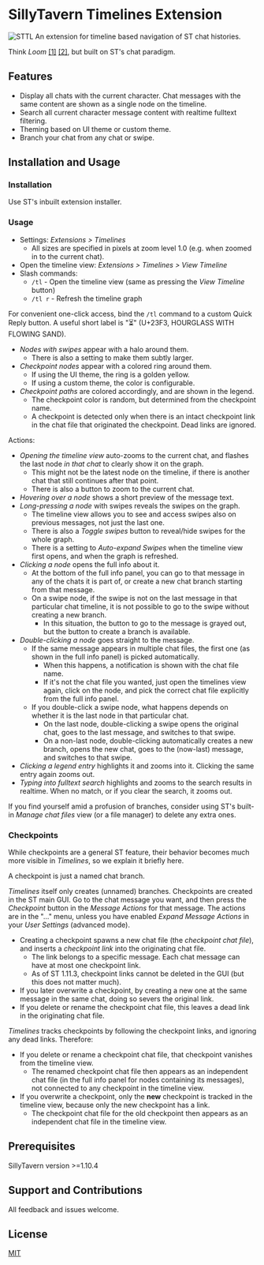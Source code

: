 # SillyTavern Timelines Extension

![STTL](https://github.com/city-unit/SillyTavern-Timelines/assets/140349364/7ef54816-b156-4002-af46-236635b6f0d6)
An extension for timeline based navigation of ST chat histories.

Think *Loom* [[1]](https://generative.ink/posts/loom-interface-to-the-multiverse/) [[2]](https://www.lesswrong.com/posts/bxt7uCiHam4QXrQAA/cyborgism#Appendix__Testimony_of_a_Cyborg), but built on ST's chat paradigm.


## Features

- Display all chats with the current character. Chat messages with the same content are shown as a single node on the timeline.
- Search all current character message content with realtime fulltext filtering.
- Theming based on UI theme or custom theme.
- Branch your chat from any chat or swipe.

## Installation and Usage

### Installation

Use ST's inbuilt extension installer.

### Usage

- Settings: *Extensions > Timelines*
  - All sizes are specified in pixels at zoom level 1.0 (e.g. when zoomed in to the current chat).
- Open the timeline view: *Extensions > Timelines > View Timeline*
- Slash commands:
  - `/tl` - Open the timeline view (same as pressing the *View Timeline* button)
  - `/tl r` - Refresh the timeline graph

For convenient one-click access, bind the `/tl` command to a custom Quick Reply button. A useful short label is "⏳" (U+23F3, HOURGLASS WITH FLOWING SAND).

- *Nodes with swipes* appear with a halo around them.
  - There is also a setting to make them subtly larger.
- *Checkpoint nodes* appear with a colored ring around them.
  - If using the UI theme, the ring is a golden yellow.
  - If using a custom theme, the color is configurable.
- *Checkpoint paths* are colored accordingly, and are shown in the legend.
  - The checkpoint color is random, but determined from the checkpoint name.
  - A checkpoint is detected only when there is an intact checkpoint link in the chat file that originated the checkpoint. Dead links are ignored.

Actions:

- *Opening the timeline view* auto-zooms to the current chat, and flashes the last node *in that chat* to clearly show it on the graph.
  - This might not be the latest node on the timeline, if there is another chat that still continues after that point.
  - There is also a button to zoom to the current chat.
- *Hovering over a node* shows a short preview of the message text.
- *Long-pressing a node* with swipes reveals the swipes on the graph.
  - The timeline view allows you to see and access swipes also on previous messages, not just the last one.
  - There is also a *Toggle swipes* button to reveal/hide swipes for the whole graph.
  - There is a setting to *Auto-expand Swipes* when the timeline view first opens, and when the graph is refreshed.
- *Clicking a node* opens the full info about it.
  - At the bottom of the full info panel, you can go to that message in any of the chats it is part of, or create a new chat branch starting from that message.
  - On a swipe node, if the swipe is not on the last message in that particular chat timeline, it is not possible to go to the swipe without creating a new branch.
    - In this situation, the button to go to the message is grayed out, but the button to create a branch is available.
- *Double-clicking a node* goes straight to the message.
  - If the same message appears in multiple chat files, the first one (as shown in the full info panel) is picked automatically.
    - When this happens, a notification is shown with the chat file name.
    - If it's not the chat file you wanted, just open the timelines view again, click on the node, and pick the correct chat file explicitly from the full info panel.
  - If you double-click a swipe node, what happens depends on whether it is the last node in that particular chat.
    - On the last node, double-clicking a swipe opens the original chat, goes to the last message, and switches to that swipe.
    - On a non-last node, double-clicking automatically creates a new branch, opens the new chat, goes to the (now-last) message, and switches to that swipe.
- *Clicking a legend entry* highlights it and zooms into it. Clicking the same entry again zooms out.
- *Typing into fulltext search* highlights and zooms to the search results in realtime. When no match, or if you clear the search, it zooms out.

If you find yourself amid a profusion of branches, consider using ST's built-in *Manage chat files* view (or a file manager) to delete any extra ones.

### Checkpoints

While checkpoints are a general ST feature, their behavior becomes much more visible in *Timelines*, so we explain it briefly here.

A checkpoint is just a named chat branch.

*Timelines* itself only creates (unnamed) branches. Checkpoints are created in the ST main GUI. Go to the chat message you want, and then press the *Checkpoint* button in the *Message Actions* for that message. The actions are in the "..." menu, unless you have enabled *Expand Message Actions* in your *User Settings* (advanced mode).

- Creating a checkpoint spawns a new chat file (the *checkpoint chat file*), and inserts a *checkpoint link* into the originating chat file.
  - The link belongs to a specific message. Each chat message can have at most one checkpoint link.
  - As of ST 1.11.3, checkpoint links cannot be deleted in the GUI (but this does not matter much).
- If you later overwrite a checkpoint, by creating a new one at the same message in the same chat, doing so severs the original link.
- If you delete or rename the checkpoint chat file, this leaves a dead link in the originating chat file.

*Timelines* tracks checkpoints by following the checkpoint links, and ignoring any dead links. Therefore:

- If you delete or rename a checkpoint chat file, that checkpoint vanishes from the timeline view.
  - The renamed checkpoint chat file then appears as an independent chat file (in the full info panel for nodes containing its messages), not connected to any checkpoint in the timeline view.
- If you overwrite a checkpoint, only the **new** checkpoint is tracked in the timeline view, because only the new checkpoint has a link.
  - The checkpoint chat file for the old checkpoint then appears as an independent chat file in the timeline view.


## Prerequisites

SillyTavern version >=1.10.4

## Support and Contributions

All feedback and issues welcome.

## License

[MIT](https://github.com/city-unit/SillyTavern-Timelines/blob/master/LICENSE)
